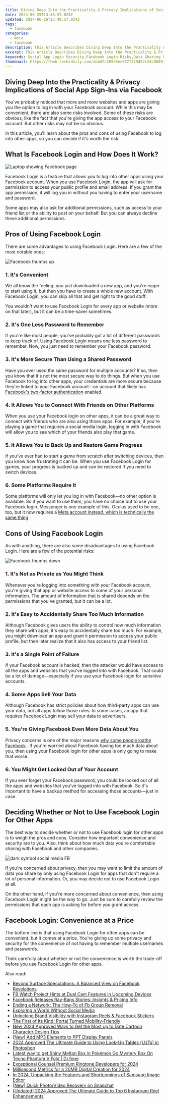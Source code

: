```yaml
---
title: Diving Deep Into the Practicality & Privacy Implications of Social App Sign-Ins via Facebook
date: 2024-06-25T13:48:57.024Z
updated: 2024-06-26T13:48:57.024Z
tags:
  - facebook
categories:
  - meta
  - facebook
description: This Article Describes Diving Deep Into the Practicality & Privacy Implications of Social App Sign-Ins via Facebook
excerpt: This Article Describes Diving Deep Into the Practicality & Privacy Implications of Social App Sign-Ins via Facebook
keywords: Social App Login Security,Facebook Login Risks,Data Sharing Concerns,Privacy in Social Logins,Social Sign-In Practicality,Implications of FB Sign-In,Protecting User Privacy Online
thumbnail: https://thmb.techidaily.com/ab4dfc265d3ec072f529482c24c8089138367c7bb9b170bcd6c98cca628f2064.jpg
---
```


## Diving Deep Into the Practicality & Privacy Implications of Social App Sign-Ins via Facebook

 You've probably noticed that more and more websites and apps are giving you the option to log in with your Facebook account. While this may be convenient, there are also some risks involved. Some of these risks are obvious, like the fact that you're giving the app access to your Facebook account. But other risks may not be so obvious.

 In this article, you'll learn about the pros and cons of using Facebook to log into other apps, so you can decide if it's worth the risk.

## What Is Facebook Login and How Does It Work?

![Laptop showing Facebook page](https://static1.makeuseofimages.com/wordpress/wp-content/uploads/2022/08/Laptop-showing-Facebook-page.jpg)

 Facebook Login is a feature that allows you to log into other apps using your Facebook account. When you use Facebook Login, the app will ask for permission to access your public profile and email address. If you grant the app permission, it will log you in without you having to enter your username and password.

 Some apps may also ask for additional permissions, such as access to your friend list or the ability to post on your behalf. But you can always decline these additional permissions.

## Pros of Using Facebook Login

 There are some advantages to using Facebook Login. Here are a few of the most notable ones:

![Facebook thumbs up](https://static1.makeuseofimages.com/wordpress/wp-content/uploads/2022/07/Facebook-thumbs-up.jpg)

### 1\. It's Convenient

 We all know the feeling: you just downloaded a new app, and you're eager to start using it, but then you have to create a whole new account. With Facebook Login, you can skip all that and get right to the good stuff.

 You wouldn't want to use Facebook Login for every app or website (more on that later), but it can be a time-saver sometimes.

### 2\. It's One Less Password to Remember

 If you're like most people, you've probably got a lot of different passwords to keep track of. Using Facebook Login means one less password to remember. Now, you just need to remember your Facebook password.

### 3\. It's More Secure Than Using a Shared Password

 Have you ever used the same password for multiple accounts? If so, then you know that it's not the most secure way to do things. But when you use Facebook to log into other apps, your credentials are more secure because they're linked to your Facebook account—an account that likely has [Facebook's two-factor authentication](https://www.makeuseof.com/tag/use-2fa-facebook-without-phone-number/) enabled.

### 4\. It Allows You to Connect With Friends on Other Platforms

 When you use your Facebook login on other apps, it can be a great way to connect with friends who are also using those apps. For example, if you're playing a game that requires a social media login, logging in with Facebook will allow you to see which of your friends also play that game.

### 5\. It Allows You to Back Up and Restore Game Progress

 If you've ever had to start a game from scratch after switching devices, then you know how frustrating it can be. When you use Facebook Login for games, your progress is backed up and can be restored if you need to switch devices.

### 6\. Some Platforms Require It

 Some platforms will only let you log in with Facebook—no other option is available. So if you want to use them, you have no choice but to use your Facebook login. Messenger is one example of this. Oculus used to be one, too, but it now requires a [Meta account instead, which is technically the same thing](https://www.makeuseof.com/meta-account-facebook-account-oculus-quest-2/) .

## Cons of Using Facebook Login

 As with anything, there are also some disadvantages to using Facebook Login. Here are a few of the potential risks:

![Facebook thumbs down](https://static1.makeuseofimages.com/wordpress/wp-content/uploads/2022/10/facebook-gaa72923bc_1920.jpg)

### 1\. It's Not as Private as You Might Think

 Whenever you're logging into something with your Facebook account, you're giving that app or website access to some of your personal information. The amount of information that is shared depends on the permissions that you've granted, but it can be a lot.

### 2\. It's Easy to Accidentally Share Too Much Information

 Although Facebook gives users the ability to control how much information they share with apps, it's easy to accidentally share too much. For example, you might download an app and grant it permission to access your public profile, but then later realize that it also has access to your friend list.

### 3\. It's a Single Point of Failure

 If your Facebook account is hacked, then the attacker would have access to all the apps and websites that you've logged into with Facebook. That could be a lot of damage—especially if you use your Facebook login for sensitive accounts.

### 4\. Some Apps Sell Your Data

 Although Facebook has strict policies about how third-party apps can use your data, not all apps follow those rules. In some cases, an app that requires Facebook Login may sell your data to advertisers.

### 5\. You're Giving Facebook Even More Data About You

 Privacy concerns is one of the major reasons [why some people loathe Facebook](https://www.makeuseof.com/why-do-people-hate-facebook/) . If you're worried about Facebook having too much data about you, then using your Facebook login for other apps is only going to make that worse.

### 6\. You Might Get Locked Out of Your Account

 If you ever forget your Facebook password, you could be locked out of all the apps and websites that you've logged into with Facebook. So it's important to have a backup method for accessing those accounts—just in case.

## Deciding Whether or Not to Use Facebook Login for Other Apps

 The best way to decide whether or not to use Facebook login for other apps is to weigh the pros and cons. Consider how important convenience and security are to you. Also, think about how much data you're comfortable sharing with Facebook and other companies.

![dark symbol social media FB](https://thmb.techidaily.com/6fa8c212e32cacf403b164cddaa0641d8c8c9740158f0e616afbd57801dea413.jpg)

 If you're concerned about privacy, then you may want to limit the amount of data you share by only using Facebook Login for apps that don't require a lot of personal information. Or, you may decide not to use Facebook Login at all.

 On the other hand, if you're more concerned about convenience, then using Facebook Login might be the way to go. Just be sure to carefully review the permissions that each app is asking for before you grant access.

## Facebook Login: Convenience at a Price

 The bottom line is that using Facebook Login for other apps can be convenient, but it comes at a price. You're giving up some privacy and security for the convenience of not having to remember multiple usernames and passwords.

 Think carefully about whether or not the convenience is worth the trade-off before you use Facebook Login for other apps.


<ins class="adsbygoogle"
     style="display:block"
     data-ad-format="autorelaxed"
     data-ad-client="ca-pub-7571918770474297"
     data-ad-slot="1223367746"></ins>



<ins class="adsbygoogle"
     style="display:block"
     data-ad-client="ca-pub-7571918770474297"
     data-ad-slot="8358498916"
     data-ad-format="auto"
     data-full-width-responsive="true"></ins>

<span class="atpl-alsoreadstyle">Also read:</span>
<div><ul>
<li><a href="https://facebook.techidaily.com/beyond-surface-speculations-a-balanced-view-on-facebook-revelations/"><u>Beyond Surface Speculations: A Balanced View on Facebook Revelations</u></a></li>
<li><a href="https://facebook.techidaily.com/fb-watch-project-hints-at-dual-cam-features-in-upcoming-devices/"><u>FB Watch Project Hints at Dual Cam Features in Upcoming Devices</u></a></li>
<li><a href="https://facebook.techidaily.com/facebook-releases-ray-bans-stories-insights-and-pricing-info/"><u>Facebook Releases Ray-Bans Stories: Insights & Pricing Info</u></a></li>
<li><a href="https://facebook.techidaily.com/ending-a-network-the-how-to-of-fb-group-removal/"><u>Ending a Network: The How-To of Fb Group Removal</u></a></li>
<li><a href="https://facebook.techidaily.com/exploring-a-world-without-social-media/"><u>Exploring a World Without Social Media</u></a></li>
<li><a href="https://facebook.techidaily.com/unlocking-brand-visibility-with-instagram-reels-and-facebook-stickers/"><u>Unlocking Brand Visibility with Instagram Reels & Facebook Stickers</u></a></li>
<li><a href="https://facebook.techidaily.com/the-first-of-its-kind-portal-turned-mobility-friendly/"><u>The First of Its Kind: Portal Turned Mobility-Friendly</u></a></li>
<li><a href="https://animation-videos.techidaily.com/new-2024-approved-ways-to-get-the-most-up-to-date-cartoon-character-design-tips/"><u>New 2024 Approved Ways to Get the Most up to Date Cartoon Character Design Tips</u></a></li>
<li><a href="https://extra-hints.techidaily.com/new-add-mp3-elements-to-ppt-display-panels/"><u>[New] Add MP3 Elements to PPT Display Panels</u></a></li>
<li><a href="https://some-guidance.techidaily.com/2024-approved-the-ultimate-guide-to-using-look-up-tables-luts-in-photoshop/"><u>2024 Approved  The Ultimate Guide to Using Look-Up Tables (LUTs) in Photoshop</u></a></li>
<li><a href="https://android-pokemon-go.techidaily.com/latest-way-to-get-shiny-meltan-box-in-pokemon-go-mystery-box-on-tecno-phantom-v-fold-drfone-by-drfone-virtual-android/"><u>Latest way to get Shiny Meltan Box in Pokémon Go Mystery Box On Tecno Phantom V Fold | Dr.fone</u></a></li>
<li><a href="https://some-knowledge.techidaily.com/exceptional-counsel-premium-ringtone-developers-for-2024/"><u>Exceptional Counsel  Premium Ringtone Developers for 2024</u></a></li>
<li><a href="https://extra-support.techidaily.com/millisecond-metrics-for-a-20mb-digital-creation-for-2024/"><u>Millisecond Metrics for a 20MB Digital Creation for 2024</u></a></li>
<li><a href="https://some-skills.techidaily.com/in-2024-unpacking-the-features-and-shortcomings-of-samsung-image-editor/"><u>In 2024, Unpacking the Features and Shortcomings of Samsung Image Editor</u></a></li>
<li><a href="https://snapchat-videos.techidaily.com/new-quick-photovideo-recovery-on-snapchat/"><u>[New] Quick Photo/Video Recovery on Snapchat</u></a></li>
<li><a href="https://instagram-videos.techidaily.com/updated-2024-approved-the-ultimate-guide-to-top-6-instagram-reel-enhancements/"><u>[Updated] 2024 Approved  The Ultimate Guide to Top 6 Instagram Reel Enhancements</u></a></li>
</ul></div>
